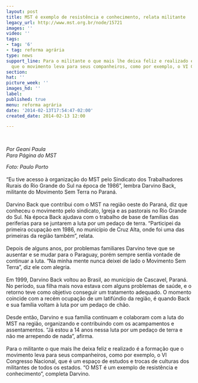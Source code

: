 ```yaml
---
layout: post
title: MST é exemplo de resistência e conhecimento, relata militante
legacy_url: http://www.mst.org.br/node/15721
images: ''
video: ''
tags:
- tag: '6'
- tag: reforma agrária
type: news
support_line: Para o militante o que mais lhe deixa feliz e realizado é a formação
  que o movimento leva para seus companheiros, como por exemplo, o VI Congresso Nacional.
section: 
hat: ''
picture_week: ''
images_hd: ''
label: 
published: true
menu: reforma agrária
date: '2014-02-13T17:54:47-02:00'
created_date: 2014-02-13 12:00

---
```

<p>&nbsp;</p><p><em>Por Geani Paula<br>Para Página do MST</em></p><p><em>Foto: Paulo Porto</em><br><br>“Eu tive acesso à organização do MST pelo Sindicato dos Trabalhadores Rurais do Rio Grande do Sul na época de 1986”, lembra Darvino Back, militante do Movimento Sem Terra no Paraná.<br><br>Darvino Back que contribui com o MST na região oeste do Paraná, diz que conheceu o movimento pelo sindicato, Igreja e as pastorais no Rio Grande do Sul. Na época Back ajudava com o trabalho de base de famílias das periferias para se juntarem a luta por um pedaço de terra. “Participei da primeira ocupação em 1986, no município de Cruz Alta, onde foi uma das primeiras da região também”, relata.<br><br>Depois de alguns anos, por problemas familiares Darvino teve que se ausentar e se mudar para o Paraguay, porém sempre sentia vontade de continuar a luta. “Na minha mente nunca deixei de lado o Movimento Sem Terra”, diz ele com alegria.<br><br>Em 1999, Darvino Back voltou ao Brasil, ao município de Cascavel, Paraná. No período, sua filha mais nova estava com alguns problemas de saúde, e o retorno teve como objetivo conseguir um tratamento adequado. O momento coincide com a recém ocupação de um latifúndio da região, é quando Back e sua família voltam à luta por um pedaço de chão.<br><br>Desde então, Darvino e sua família continuam e colaboram com a luta do MST na região, organizando e contribuindo com os acampamentos e assentamentos. “Já estou a 14 anos nessa luta por um pedaço de terra e não me arrependo de nada”, afirma.<br><br>Para o militante o que mais lhe deixa feliz e realizado é a formação que o movimento leva para seus companheiros, como por exemplo, o VI Congresso Nacional, que é um espaço de estudos e trocas de culturas dos militantes de todos os estados. “O MST é um exemplo de resistência e conhecimento”, completa Darvino.<br><br>&nbsp;</p>
